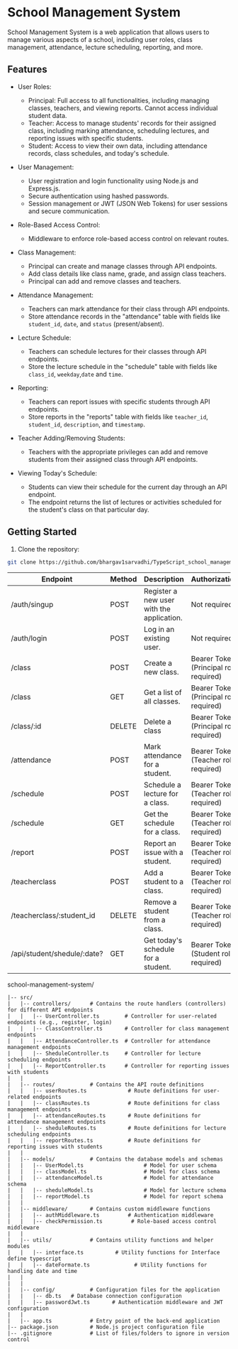 # School Management System

School Management System is a web application that allows users to manage various aspects of a school, including user roles, class management, attendance, lecture scheduling, reporting, and more.

## Features

- User Roles:
  - Principal: Full access to all functionalities, including managing classes, teachers, and viewing reports. Cannot access individual student data.
  - Teacher: Access to manage students' records for their assigned class, including marking attendance, scheduling lectures, and reporting issues with specific students.
  - Student: Access to view their own data, including attendance records, class schedules, and today's schedule.

- User Management:
  - User registration and login functionality using Node.js and Express.js.
  - Secure authentication using hashed passwords.
  - Session management or JWT (JSON Web Tokens) for user sessions and secure communication.

- Role-Based Access Control:
  - Middleware to enforce role-based access control on relevant routes.

- Class Management:
  - Principal can create and manage classes through API endpoints.
  - Add class details like class name, grade, and assign class teachers.
  - Principal can add and remove classes and teachers.

- Attendance Management:
  - Teachers can mark attendance for their class through API endpoints.
  - Store attendance records in the "attendance" table with fields like `student_id`, `date`, and `status` (present/absent).

- Lecture Schedule:
  - Teachers can schedule lectures for their classes through API endpoints.
  - Store the lecture schedule in the "schedule" table with fields like `class_id`, `weekday`,`date` and `time`.

- Reporting:
  - Teachers can report issues with specific students through API endpoints.
  - Store reports in the "reports" table with fields like `teacher_id`, `student_id`, `description`, and `timestamp`.

- Teacher Adding/Removing Students:
  - Teachers with the appropriate privileges can add and remove students from their assigned class through API endpoints.

- Viewing Today's Schedule:
  - Students can view their schedule for the current day through an API endpoint.
  - The endpoint returns the list of lectures or activities scheduled for the student's class on that particular day.

## Getting Started

1. Clone the repository:

```bash
git clone https://github.com/bhargav1sarvadhi/TypeScript_school_management.git
```


| Endpoint                            | Method | Description                                                             | Authorization   |
|-------------------------------------|--------|-------------------------------------------------------------------------|------------------|
| /auth/singup                       | POST   | Register a new user with the application.                               | Not required     |
| /auth/login                          | POST   | Log in an existing user.                                                | Not required     |
| /class                        | POST   | Create a new class.                                                     | Bearer Token (Principal role required) |
| /class                        | GET    | Get a list of all classes.                                              | Bearer Token (Principal role required) |
| /class/:id                        | DELETE    | Delete a  class                                             | Bearer Token (Principal role required) |
| /attendance                     | POST   | Mark attendance for a student.                                          | Bearer Token (Teacher role required)   |
| /schedule                       | POST   | Schedule a lecture for a class.                                         | Bearer Token (Teacher role required)   |
| /schedule                       | GET    | Get the schedule for a class.                                           | Bearer Token (Teacher role required)   |
| /report                       | POST   | Report an issue with a student.                                         | Bearer Token (Teacher role required)   |
| /teacherclass    | POST   | Add a student to a class.                                               | Bearer Token (Teacher role required)   |
| /teacherclass/:student_id | DELETE | Remove a student from a class.                                      | Bearer Token (Teacher role required)   |
| /api/student/shedule/:date?        | GET    | Get today's schedule for a student.                                     | Bearer Token (Student role required)   |





school-management-system/
```
|-- src/
|   |-- controllers/      # Contains the route handlers (controllers) for different API endpoints
|   |   |-- UserController.ts        # Controller for user-related endpoints (e.g., register, login)
|   |   |-- ClassController.ts       # Controller for class management endpoints
|   |   |-- AttendanceController.ts  # Controller for attendance management endpoints
|   |   |-- SheduleController.ts     # Controller for lecture scheduling endpoints
|   |   |-- ReportController.ts      # Controller for reporting issues with students
|   |
|   |-- routes/           # Contains the API route definitions
|   |   |-- userRoutes.ts             # Route definitions for user-related endpoints
|   |   |-- classRoutes.ts            # Route definitions for class management endpoints
|   |   |-- attendanceRoutes.ts       # Route definitions for attendance management endpoints
|   |   |-- sheduleRoutes.ts          # Route definitions for lecture scheduling endpoints
|   |   |-- reportRoutes.ts           # Route definitions for reporting issues with students
|   |
|   |-- models/           # Contains the database models and schemas
|   |   |-- UserModel.ts                   # Model for user schema
|   |   |-- classModel.ts                  # Model for class schema
|   |   |-- attendanceModel.ts             # Model for attendance schema
|   |   |-- sheduleModel.ts                # Model for lecture schema
|   |   |-- reportModel.ts                 # Model for report schema
|   |
|   |-- middleware/       # Contains custom middleware functions
|   |   |-- authMiddleware.ts         # Authentication middleware
|   |   |-- checkPermission.ts         # Role-based access control middleware
|   |
|   |-- utils/            # Contains utility functions and helper modules
|   |   |-- interface.ts          # Utility functions for Interface define typescript
|   |   |-- dateFormate.ts              # Utility functions for handling date and time
|   |
|   |
|   |-- config/           # Configuration files for the application
|   |   |-- db.ts   # Database connection configuration
|   |   |-- passwordJwt.ts       # Authentication middleware and JWT configuration
|   |
|   |-- app.ts            # Entry point of the back-end application
|-- package.json          # Node.js project configuration file
|-- .gitignore            # List of files/folders to ignore in version control
```
